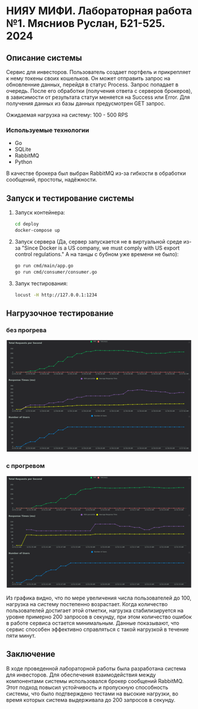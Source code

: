 # НИЯУ МИФИ. Лабораторная работа №1. Мясниов Руслан, Б21-525. 2024

## Описание системы

Сервис для инвесторов. Пользователь создает портфель и прикрепляет к нему токены своих кошельков. Он может отправить запрос на обновленние данных, перейдя в
статус Process. Запрос попадает в очередь. После его обработки (получения ответа с серверов брокеров), в зависимости от результата статуи меняется на Success или Error.
Для получения данных из базы данных предусмотрен GET запрос.

Ожидаемая нагрузка на систему: 100 - 500 RPS

### Используемые технологии

- Go
- SQLite
- RabbitMQ
- Python

В качестве брокера был выбран RabbitMQ из-за гибкости в обработки сообщений, простоты, надёжности.

## Запуск и тестирование системы

1. Запуск контейнера:
   ```bash
   cd deploy
   docker-compose up
   ```
2. Запуск сервера (Да, сервер запускается не в виртуальной среде из-за "Since Docker is a US company, we must comply with US export control regulations." А на танцы с бубном уже времени не было):
   ```bash
   go run cmd/main/app.go
   go run cmd/consumer/consumer.go
   ```
3. Запук тестирования:
   ```bash
   locust -H http://127.0.0.1:1234
   ```

## Нагрузочное тестирование

### без прогрева

![chart](assets/chart2.png)

### с прогревом

![chart](assets/chart3.png)

Из графика видно, что по мере увеличения числа пользователей до 100, нагрузка на систему постепенно возрастает.
Когда количество пользователей достигает этой отметки, нагрузка стабилизируется на уровне примерно 200 запросов в секунду,
при этом количество ошибок в работе сервиса остается минимальным. Данные показывают, что сервис способен эффективно справляться с такой нагрузкой в течение пяти минут.

## Заключение

В ходе проведенной лабораторной работы была разработана система для инвесторов.
Для обеспечения взаимодействия между компонентами системы использовался брокер сообщений RabbitMQ.
Этот подход повысил устойчивость и пропускную способность системы, что было подтверждено тестами на высокие нагрузки,
во время которых система выдерживала до 200 запросов в секунду.

